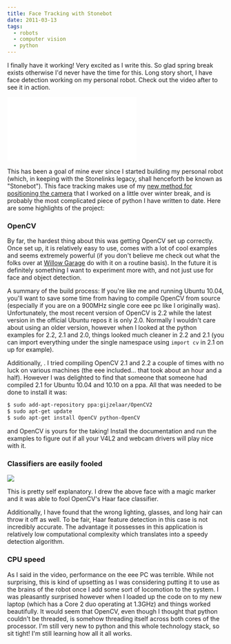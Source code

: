 ```yaml
---
title: Face Tracking with Stonebot
date: 2011-03-13
tags:
  - robots
  - computer vision
  - python
---
```


I finally have it working! Very excited as I write this. So glad spring break exists otherwise I'd never have the time for this. Long story short, I have face detection working on my personal robot. Check out the video after to see it in action.

<iframe src="//www.youtube.com/embed/RRwMJ8GYT7Y" frameborder="0" allowfullscreen></iframe>

This has been a goal of mine ever since I started building my personal robot (which, in keeping with the Stonelinks legacy, shall henceforth be known as "Stonebot"). This face tracking makes use of my [new method for positioning the camera](/posts/2011-01-06-a-more-accurate-coordinate-system/) that I worked on a little over winter break, and is probably the most complicated piece of python I have written to date. Here are some highlights of the project:

### OpenCV

By far, the hardest thing about this was getting OpenCV set up correctly. Once set up, it is relatively easy to use, comes with a lot of cool examples and seems extremely powerful (if you don't believe me check out what the folks over at [Willow Garage](http://www.willowgarage.com/) do with it on a routine basis). In the future it is definitely something I want to experiment more with, and not just use for face and object detection.

A summary of the build process: If you're like me and running Ubuntu 10.04, you'll want to save some time from having to compile OpenCV from source (especially if you are on a 900MHz single core eee pc like I originally was). Unfortunately, the most recent version of OpenCV is 2.2 while the latest version in the official Ubuntu repos it is only 2.0. Normally I wouldn't care about using an older version, however when I looked at the python examples for 2.2, 2.1 and 2.0, things looked much cleaner in 2.2 and 2.1 (you can import everything under the single namespace using `import cv` in 2.1 on up for example).

Additionally, . I tried compiling OpenCV 2.1 and 2.2 a couple of times with no luck on various machines (the eee included... that took about an hour and a half). However I was delighted to find that someone that someone had compiled 2.1 for Ubuntu 10.04 and 10.10 on a ppa. All that was needed to be done to install it was:

```bash
$ sudo add-apt-repository ppa:gijzelaar/OpenCV2
$ sudo apt-get update
$ sudo apt-get install OpenCV python-OpenCV
```

and OpenCV is yours for the taking! Install the documentation and run the examples to figure out if all your V4L2 and webcam drivers will play nice with it.

### Classifiers are easily fooled

<img src="http://i.imgur.com/XPuhpl.jpg">

This is pretty self explanatory. I drew the above face with a magic marker and it was able to fool OpenCV's Haar face classifier.

Additionally, I have found that the wrong lighting, glasses, and long hair can throw it off as well. To be fair, Haar feature detection in this case is not incredibly accurate. The advantage it possesses in this application is relatively low computational complexity which translates into a speedy detection algorithm.

### CPU speed

As I said in the video, performance on the eee PC was terrible. While not surprising, this is kind of upsetting as I was considering putting it to use as the brains of the robot once I add some sort of locomotion to the system. I was pleasantly surprised however when I loaded up the code on to my new laptop (which has a Core 2 duo operating at 1.3GHz) and things worked beautifully. It would seem that OpenCV, even though I thought that python couldn't be threaded, is somehow threading itself across both cores of the processor. I'm still very new to python and this whole technology stack, so sit tight! I'm still learning how all it all works.
